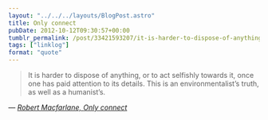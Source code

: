 ```yaml
---
layout: "../../../layouts/BlogPost.astro"
title: Only connect
pubDate: 2012-10-12T09:30:57+00:00
tumblr_permalink: /post/33421593207/it-is-harder-to-dispose-of-anything-or-to-act
tags: ["linklog"]
format: "quote"
---
```


> It is harder to dispose of anything, or to act selfishly towards it, once one has paid attention to its details. This is an environmentalist&rsquo;s truth, as well as a humanist&rsquo;s.

— <cite>[Robert Macfarlane, _Only connect_](https://www.theguardian.com/books/2005/mar/26/featuresreviews.guardianreview33)</cite>

